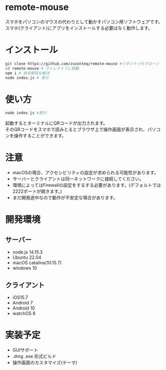 # remote-mouse
スマホをパソコンのマウスの代わりとして動かすパソコン用ソフトウェアです。  
スマホ(クライアント)にアプリをインストールする必要はなく動作します。
# インストール
```bash
git clone https://github.com/zozonteq/remote-mouse #リポジトリをクローン
cd remote-mouse # ディレクトリに移動
npm i # 依存関係を解決
node index.js # 実行
```
# 使い方
```bash
node index.js #実行
```
起動するとターミナルにQRコードが出力されます。  
そのQRコードをスマホで読みとるとブラウザ上で操作画面が表示され、パソコンを操作することができます。

# 注意
 - macOSの場合、アクセシビリティの設定が求められる可能性があります。
 - サーバーとクライアントは同一ネットワークに接続してください。
 - 環境によってはFirewallの設定をするする必要があります。(デフォルトでは2222ポートが開きます。)
 - まだ開発途中なので動作が不安定な場合があります。
# 開発環境
## サーバー
 - node.js 14.15.3  
 - Ubuntu 22.04  
 - macOS catalina(10.15.7)  
 - windows 10  
## クライアント
 - iOS15.7  
 - Android 7  
 - Android 10  
 - watchOS 8
 # 実装予定
 - GUIサポート
 - .dmg .exe 形式ビルド
 - 操作画面のカスタマイズ(テーマ)
